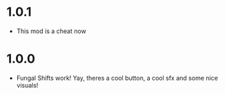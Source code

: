 # 1.0.1
- This mod is a cheat now

# 1.0.0
- Fungal Shifts work! Yay, theres a cool button, a cool sfx and some nice visuals!